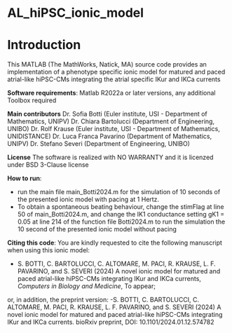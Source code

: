 # AL_hiPSC_ionic_model

# Introduction

This MATLAB (The MathWorks, Natick, MA) source code provides an implementation of a phenotype specific ionic model for matured and paced atrial-like hiPSC-CMs integrating the atrial specific IKur and IKCa currents

**Software requirements**: 
Matlab R2022a or later versions, any additional Toolbox required

**Main contributors**
Dr. Sofia Botti (Euler institute, USI - Department of Mathematics, UNIPV)
Dr. Chiara Bartolucci (Department of Engineering, UNIBO)
Dr. Rolf Krause (Euler institute, USI - Department of Mathematics, UNIDISTANCE)
Dr. Luca Franca Pavarino (Department of Mathematics, UNIPV)
Dr. Stefano Severi (Department of Engineering, UNIBO)

**License**
The software is realized with NO WARRANTY and it is licenzed under BSD 3-Clause license


**How to run**: 
- run the main file main_Botti2024.m for the simulation of 10 seconds of the presented ionic model with pacing at 1 Hertz. 
- To obtain a spontaneous beating behaviour, change the stimFlag at line 50 of main_Botti2024.m, and change the IK1 conductance setting gK1 = 0.05 at line 214 of the function file Botti2024.m to run the simulation the 10 second of the presented ionic model without pacing


**Citing this code**: 
You are kindly requested to cite the following manuscript when using this ionic model:
- S. BOTTI, C. BARTOLUCCI, C. ALTOMARE, M. PACI, R. KRAUSE, L. F. PAVARINO, and S. SEVERI (2024) A novel ionic model for matured and paced atrial-like hiPSC-CMs integrating IKur and IKCa currents, _Computers in Biology and Medicine_, To appear;
  
or, in addition, the preprint version:
-S. BOTTI, C. BARTOLUCCI, C. ALTOMARE, M. PACI, R. KRAUSE, L. F. PAVARINO, and S. SEVERI (2024) A novel ionic model for matured and paced atrial-like hiPSC-CMs integrating IKur and IKCa currents. bioRxiv preprint, DOI: 10.1101/2024.01.12.574782

